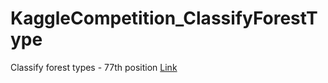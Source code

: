 # KaggleCompetition_ClassifyForestType


Classify forest types - 77th position [Link](https://github.com/bruno154/Kaggle_Competitions/tree/master/classify_trees)
